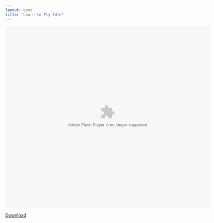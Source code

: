 ```yaml
---
layout: game
title: "Learn to Fly Idle"
---
```


<object width="100" height="100">
    <embed src="ltf-idle.swf" flashvars="" base="" quality="high" allowscriptaccess="always" allowfullscreen="true" bgcolor="" wmode="window" width="650" height="575" type="application/x-shockwave-flash" pluginspage="http://www.macromedia.com/go/getflashplayer">
</object>

<br>

<a href="ltf-idle.swf" download class="btn btn-secondary">Download</a>
